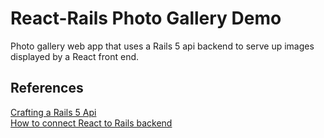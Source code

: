 # React-Rails Photo Gallery Demo

Photo gallery web app that uses a Rails 5 api backend to serve up images displayed by a React front end.

## References

[Crafting a Rails 5 Api](https://code.tutsplus.com/articles/crafting-apis-with-rails--cms-27695)  
[How to connect React to Rails backend](https://www.fullstackreact.com/articles/how-to-get-create-react-app-to-work-with-your-rails-api/)  